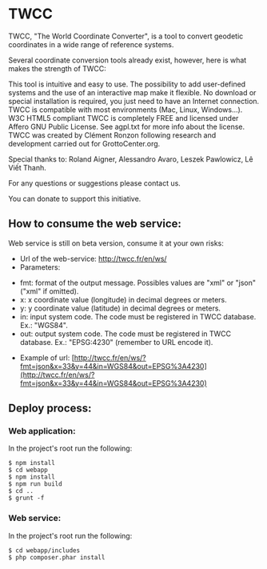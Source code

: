 TWCC
====
TWCC, "The World Coordinate Converter", is a tool to convert geodetic coordinates in a wide range of reference systems.

Several coordinate conversion tools already exist, however, here is what makes the strength of TWCC:

This tool is intuitive and easy to use.
The possibility to add user-defined systems and the use of an interactive map make it flexible.
No download or special installation is required, you just need to have an Internet connection.
TWCC is compatible with most environments (Mac, Linux, Windows...). W3C HTML5 compliant
TWCC is completely FREE and licensed under Affero GNU Public License. See agpl.txt for more info about the license.
TWCC was created by Clément Ronzon following research and development carried out for GrottoCenter.org.

Special thanks to: Roland Aigner, Alessandro Avaro, Leszek Pawlowicz, Lê Viết Thanh.

For any questions or suggestions please contact us.

You can donate to support this initiative.

## How to consume the web service:
Web service is still on beta version, consume it at your own risks:

 - Url of the web-service: http://twcc.fr/en/ws/
 - Parameters:
    
  * fmt: format of the output message. Possibles values are "xml" or "json" ("xml" if omitted).
  * x: x coordinate value (longitude) in decimal degrees or meters.
  * y: y coordinate value (latitude) in decimal degrees or meters.
  * in: input system code. The code must be registered in TWCC database. Ex.: "WGS84".
  * out: output system code. The code must be registered in TWCC database. Ex.: "EPSG:4230" (remember to URL encode it).
        
 - Example of url: [http://twcc.fr/en/ws/?fmt=json&x=33&y=44&in=WGS84&out=EPSG%3A4230](http://twcc.fr/en/ws/?fmt=json&x=33&y=44&in=WGS84&out=EPSG%3A4230)
    
## Deploy process:

### Web application:

In the project's root run the following:
```shell script
$ npm install
$ cd webapp
$ npm install
$ npm run build
$ cd ..
$ grunt -f
```

### Web service:

In the project's root run the following:
```shell script
$ cd webapp/includes
$ php composer.phar install
```